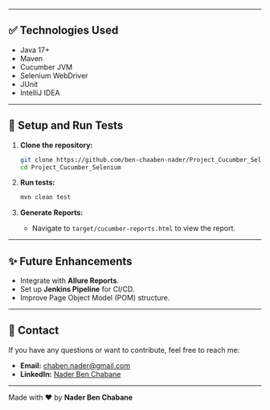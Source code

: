 
---

## ✅ **Technologies Used**
- Java 17+
- Maven
- Cucumber JVM
- Selenium WebDriver
- JUnit
- IntelliJ IDEA

---

## 🚀 **Setup and Run Tests**
1. **Clone the repository:**
    ```bash
    git clone https://github.com/ben-chaaben-nader/Project_Cucumber_Selenium.git
    cd Project_Cucumber_Selenium
    ```

2. **Run tests:**
    ```bash
    mvn clean test
    ```

3. **Generate Reports:**
    - Navigate to `target/cucumber-reports.html` to view the report.

---

## ✨ **Future Enhancements**
- Integrate with **Allure Reports**.
- Set up **Jenkins Pipeline** for CI/CD.
- Improve Page Object Model (POM) structure.

---

## 📧 **Contact**
If you have any questions or want to contribute, feel free to reach me:
- **Email:** chaben.nader@gmail.com
- **LinkedIn:** [Nader Ben Chabane](https://www.linkedin.com/in/ben-chaaben-nader)

---

Made with ❤️ by **Nader Ben Chabane**

